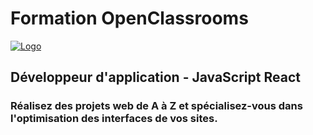 # Formation OpenClassrooms
[![Logo](http://www.w3.org/2000/svg)](https://openclassrooms.com/fr/paths/516-developpeur-dapplication-javascript-react)

## Développeur d'application - JavaScript React
### Réalisez des projets web de A à Z et spécialisez-vous dans l'optimisation des interfaces de vos sites.

